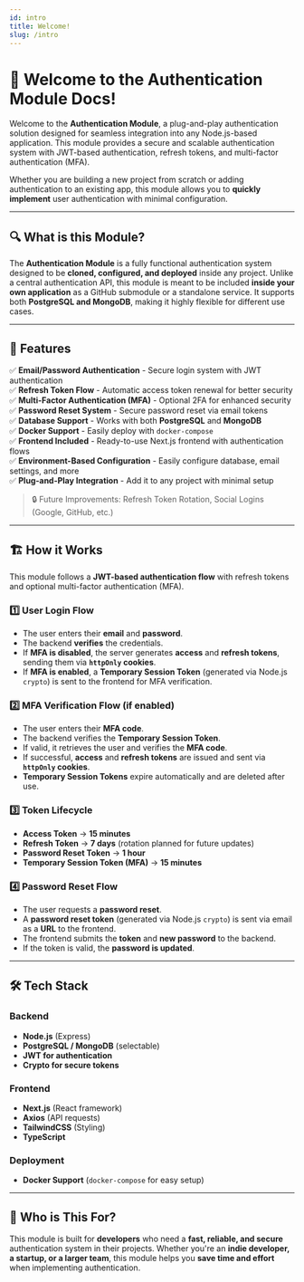 ```yaml
---
id: intro
title: Welcome!
slug: /intro
---
```


# 📢 Welcome to the Authentication Module Docs!

Welcome to the **Authentication Module**, a plug-and-play authentication solution designed for seamless integration into any Node.js-based application. This module provides a secure and scalable authentication system with JWT-based authentication, refresh tokens, and multi-factor authentication (MFA).  

Whether you are building a new project from scratch or adding authentication to an existing app, this module allows you to **quickly implement** user authentication with minimal configuration.

---

## 🔍 What is this Module?  

The **Authentication Module** is a fully functional authentication system designed to be **cloned, configured, and deployed** inside any project. Unlike a central authentication API, this module is meant to be included **inside your own application** as a GitHub submodule or a standalone service. It supports both **PostgreSQL and MongoDB**, making it highly flexible for different use cases.

---

## 🚀 Features  

✅ **Email/Password Authentication** - Secure login system with JWT authentication  
✅ **Refresh Token Flow** - Automatic access token renewal for better security  
✅ **Multi-Factor Authentication (MFA)** - Optional 2FA for enhanced security  
✅ **Password Reset System** - Secure password reset via email tokens  
✅ **Database Support** - Works with both **PostgreSQL** and **MongoDB**  
✅ **Docker Support** - Easily deploy with `docker-compose`  
✅ **Frontend Included** - Ready-to-use Next.js frontend with authentication flows  
✅ **Environment-Based Configuration** - Easily configure database, email settings, and more  
✅ **Plug-and-Play Integration** - Add it to any project with minimal setup  

> 🔒 Future Improvements: Refresh Token Rotation, Social Logins (Google, GitHub, etc.)

---

## 🏗️ How it Works  

This module follows a **JWT-based authentication flow** with refresh tokens and optional multi-factor authentication (MFA).

### 1️⃣ User Login Flow  
- The user enters their **email** and **password**.  
- The backend **verifies** the credentials.  
- If **MFA is disabled**, the server generates **access** and **refresh tokens**, sending them via **`httpOnly` cookies**.  
- If **MFA is enabled**, a **Temporary Session Token** (generated via Node.js `crypto`) is sent to the frontend for MFA verification.  

### 2️⃣ MFA Verification Flow (if enabled)  
- The user enters their **MFA code**.  
- The backend verifies the **Temporary Session Token**.  
- If valid, it retrieves the user and verifies the **MFA code**.  
- If successful, **access** and **refresh tokens** are issued and sent via **`httpOnly` cookies**.  
- **Temporary Session Tokens** expire automatically and are deleted after use.  

### 3️⃣ Token Lifecycle  
- **Access Token** → **15 minutes**  
- **Refresh Token** → **7 days** (rotation planned for future updates)  
- **Password Reset Token** → **1 hour**  
- **Temporary Session Token (MFA)** → **15 minutes**  

### 4️⃣ Password Reset Flow  
- The user requests a **password reset**.  
- A **password reset token** (generated via Node.js `crypto`) is sent via email as a **URL** to the frontend.  
- The frontend submits the **token** and **new password** to the backend.  
- If the token is valid, the **password is updated**.  

---

## 🛠️ Tech Stack  

### Backend  
- **Node.js** (Express)  
- **PostgreSQL / MongoDB** (selectable)  
- **JWT for authentication**  
- **Crypto for secure tokens**  

### Frontend  
- **Next.js** (React framework)  
- **Axios** (API requests)  
- **TailwindCSS** (Styling)  
- **TypeScript**  

### Deployment  
- **Docker Support** (`docker-compose` for easy setup)  

---

## 🎯 Who is This For?  

This module is built for **developers** who need a **fast, reliable, and secure** authentication system in their projects. Whether you're an **indie developer, a startup, or a larger team**, this module helps you **save time and effort** when implementing authentication.

